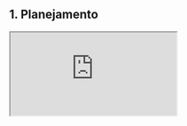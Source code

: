 ## 1. Planejamento

<iframe class="release-video" src="https://youtube.com/embed/AiJl40l-H9o" name="Apresentação Planejamento" allow="accelerometer; autoplay; encrypted-media; gyroscope; picture-in-picture" allowfullscreen > Seu navegador não possui suporte para esse recurso... </iframe>
